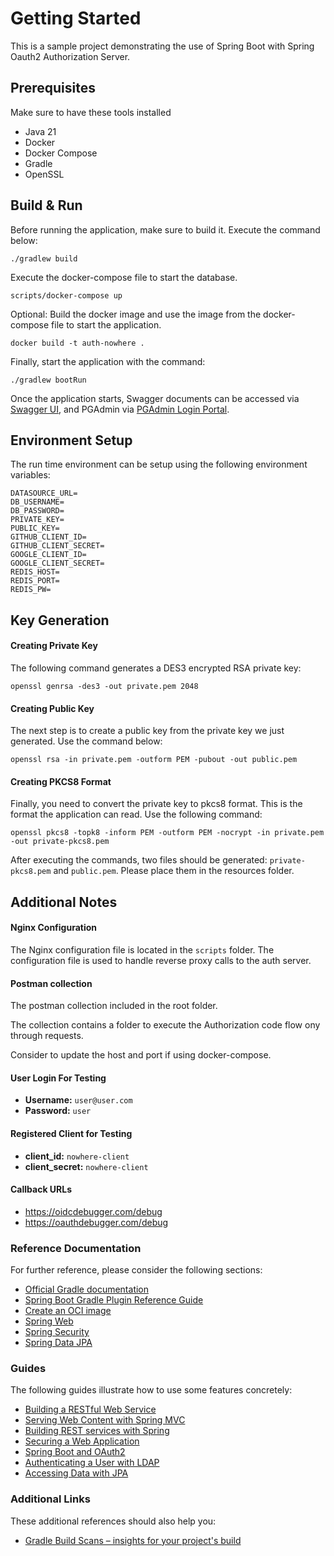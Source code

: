 # Getting Started

This is a sample project demonstrating the use of Spring Boot with Spring Oauth2 Authorization Server.

## Prerequisites
Make sure to have these tools installed
* Java 21
* Docker
* Docker Compose
* Gradle
* OpenSSL

## Build & Run
Before running the application, make sure to build it. Execute the command below:
```shell
./gradlew build
```

Execute the docker-compose file to start the database.
```shell
scripts/docker-compose up
```
Optional: Build the docker image and use the image from the docker-compose file to start the application.
```shell
docker build -t auth-nowhere .
```

Finally, start the application with the command:
```shell
./gradlew bootRun
```
Once the application starts, Swagger documents can be accessed via [Swagger UI](http://localhost:9000/swagger-ui/index.html), and PGAdmin via [PGAdmin Login Portal](http://localhost:5050/login).


## Environment Setup
The run time environment can be setup using the following environment variables:
```shell
DATASOURCE_URL=
DB_USERNAME=
DB_PASSWORD=
PRIVATE_KEY=
PUBLIC_KEY=
GITHUB_CLIENT_ID=
GITHUB_CLIENT_SECRET=
GOOGLE_CLIENT_ID=
GOOGLE_CLIENT_SECRET=
REDIS_HOST=
REDIS_PORT=
REDIS_PW=
```
## Key Generation
#### Creating Private Key
The following command generates a DES3 encrypted RSA private key:
```shell
openssl genrsa -des3 -out private.pem 2048
```
#### Creating Public Key
The next step is to create a public key from the private key we just generated. Use the command below:
```shell
openssl rsa -in private.pem -outform PEM -pubout -out public.pem
```
#### Creating PKCS8 Format
Finally, you need to convert the private key to pkcs8 format. This is the format the application can read. Use the following command:
```shell
openssl pkcs8 -topk8 -inform PEM -outform PEM -nocrypt -in private.pem -out private-pkcs8.pem
```

After executing the commands, two files should be generated: `private-pkcs8.pem` and `public.pem`. Please place them in the resources folder.

## Additional Notes
#### Nginx Configuration
The Nginx configuration file is located in the `scripts` folder. The configuration file is used to handle reverse proxy calls to the auth server.

#### Postman collection
The postman collection included in the root folder.

The collection contains a folder to execute the Authorization code flow ony through requests. 

Consider to update the host and port if using docker-compose.

#### User Login For Testing
- **Username:** `user@user.com`
- **Password:** `user`

#### Registered Client for Testing
- **client_id:** `nowhere-client`
- **client_secret:** `nowhere-client`

#### Callback URLs
- https://oidcdebugger.com/debug
- https://oauthdebugger.com/debug

### Reference Documentation

For further reference, please consider the following sections:

* [Official Gradle documentation](https://docs.gradle.org)
* [Spring Boot Gradle Plugin Reference Guide](https://docs.spring.io/spring-boot/docs/3.2.1/gradle-plugin/reference/html/)
* [Create an OCI image](https://docs.spring.io/spring-boot/docs/3.2.1/gradle-plugin/reference/html/#build-image)
* [Spring Web](https://docs.spring.io/spring-boot/docs/3.2.1/reference/htmlsingle/index.html#web)
* [Spring Security](https://docs.spring.io/spring-boot/docs/3.2.1/reference/htmlsingle/index.html#web.security)
* [Spring Data JPA](https://docs.spring.io/spring-boot/docs/3.2.1/reference/htmlsingle/index.html#data.sql.jpa-and-spring-data)

### Guides

The following guides illustrate how to use some features concretely:

* [Building a RESTful Web Service](https://spring.io/guides/gs/rest-service/)
* [Serving Web Content with Spring MVC](https://spring.io/guides/gs/serving-web-content/)
* [Building REST services with Spring](https://spring.io/guides/tutorials/rest/)
* [Securing a Web Application](https://spring.io/guides/gs/securing-web/)
* [Spring Boot and OAuth2](https://spring.io/guides/tutorials/spring-boot-oauth2/)
* [Authenticating a User with LDAP](https://spring.io/guides/gs/authenticating-ldap/)
* [Accessing Data with JPA](https://spring.io/guides/gs/accessing-data-jpa/)

### Additional Links

These additional references should also help you:

* [Gradle Build Scans – insights for your project's build](https://scans.gradle.com#gradle)

